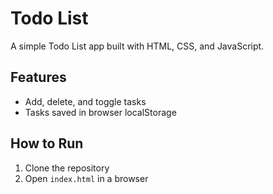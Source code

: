 # Todo List

A simple Todo List app built with HTML, CSS, and JavaScript.

## Features
- Add, delete, and toggle tasks
- Tasks saved in browser localStorage

## How to Run
1. Clone the repository
2. Open `index.html` in a browser
